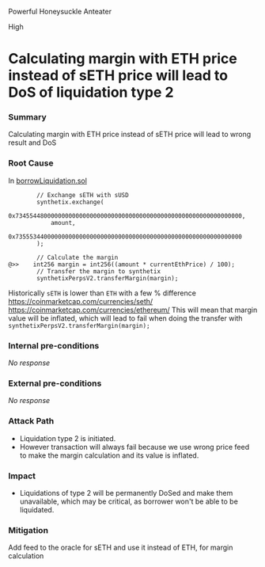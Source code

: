 Powerful Honeysuckle Anteater

High

# Calculating margin with ETH price instead of sETH price will lead to DoS of liquidation type 2

### Summary
Calculating margin with ETH price instead of sETH price will lead to wrong result and DoS

### Root Cause

In [borrowLiquidation.sol](https://github.com/sherlock-audit/2024-11-autonomint/blob/0d324e04d4c0ca306e1ae4d4c65f0cb9d681751b/Blockchain/Blockchian/contracts/Core_logic/borrowLiquidation.sol#L357)
```solidity
        // Exchange sETH with sUSD
        synthetix.exchange(
            0x7345544800000000000000000000000000000000000000000000000000000000,
            amount,
            0x7355534400000000000000000000000000000000000000000000000000000000
        );

        // Calculate the margin
@>>    int256 margin = int256((amount * currentEthPrice) / 100);
        // Transfer the margin to synthetix
        synthetixPerpsV2.transferMargin(margin);
```

Historically `sETH` is lower than `ETH` with a few % difference https://coinmarketcap.com/currencies/seth/ https://coinmarketcap.com/currencies/ethereum/
This will mean that margin value will be inflated, which will lead to fail when doing the transfer with  `synthetixPerpsV2.transferMargin(margin);`

### Internal pre-conditions

_No response_

### External pre-conditions

_No response_

### Attack Path
- Liquidation type 2 is initiated.
- However transaction will always fail because we use wrong price feed to make the margin calculation and its value is inflated.

### Impact
- Liquidations of type 2 will be permanently DoSed and make them unavailable, which may be critical, as borrower won't be able to be liquidated.

### Mitigation
Add feed to the oracle for sETH and use it instead of ETH, for margin calculation